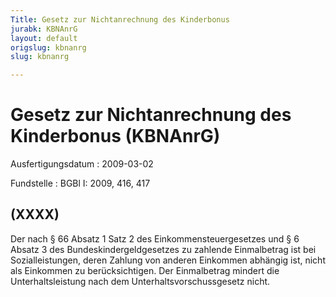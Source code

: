 ```yaml
---
Title: Gesetz zur Nichtanrechnung des Kinderbonus
jurabk: KBNAnrG
layout: default
origslug: kbnanrg
slug: kbnanrg

---
```


# Gesetz zur Nichtanrechnung des Kinderbonus (KBNAnrG)

Ausfertigungsdatum
:   2009-03-02

Fundstelle
:   BGBl I: 2009, 416, 417

## (XXXX)

Der nach § 66 Absatz 1 Satz 2 des Einkommensteuergesetzes und § 6
Absatz 3 des Bundeskindergeldgesetzes zu zahlende Einmalbetrag ist bei
Sozialleistungen, deren Zahlung von anderen Einkommen abhängig ist,
nicht als Einkommen zu berücksichtigen. Der Einmalbetrag mindert die
Unterhaltsleistung nach dem Unterhaltsvorschussgesetz nicht.


